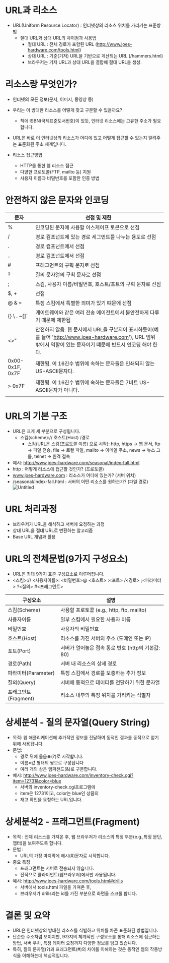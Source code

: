 # URL과 리소스

- URL(Uniform Resource Locator) : 인터넷상의 리소스 위치를 가리키는 표준방법
  - 절대 URL과 상대 URL의 차이점과 사용법
    - 절대 URL : 전체 경로가 포함된 URL (http://www.joes-hardware.com/tools.html)
    - 상대 URL : 기준(기저) URL을 기반으로 계산되는 URL (/hammers.html)
    - 브라우저는 기저 URL과 상대 URL을 결합해 절대 URL을 생성.

# 리소스랑 무엇인가?

- 인터넷의 모든 정보(문서, 이미지, 동영상 등)
- 우리는 이 방대한 리소스를 어떻게 찾고 구분할 수 있을까요?
  - 책에 ISBN(국제표준도서번호)이 있듯, 인터넷 리소스에는 고유한 주소가 필요합니다.
- URL은 바로 이 인터넷상의 리소스가 어디에 있고 어떻게 접근할 수 있는지 알려주는 표준화된 주소 체계입니다.

- 리소스 접근방법
  - HTTP를 통한 웹 리소스 접근
  - 다양한 프로토콜(FTP, mailto 등) 지원
  - 사용자 이름과 비밀번호를 포함한 인증 방법

# 안전하지 않은 문자와 인코딩

| 문자            | 선점 및 제한                                                                                                                                                         |
| --------------- | -------------------------------------------------------------------------------------------------------------------------------------------------------------------- |
| %               | 인코딩된 문자에 사용할 이스케이프 토큰으로 선점                                                                                                                      |
| /               | 경로 컴포넌트에 있는 경로 세그먼트를 나누는 용도로 선점                                                                                                              |
| .               | 경로 컴포넌트에서 선점                                                                                                                                               |
| ..              | 경로 컴포넌트에서 선점                                                                                                                                               |
| #               | 프래그먼트의 구획 문자로 선점                                                                                                                                        |
| ?               | 질의 문자열의 구획 문자로 선점                                                                                                                                       |
| ;               | 스킴, 사용자 이름/비밀번호, 호스트/포트의 구획 문자로 선점                                                                                                           |
| $, +            | 선점                                                                                                                                                                 |
| @ & =           | 특정 스킴에서 특별한 의미가 있기 떄문에 선점                                                                                                                         |
| {} \ . ~[]`     | 게이트웨이와 같은 여러 전송 에이전트에서 불안전하게 다루기 때문에 제한됨                                                                                             |
| <>"             | 안전하지 않음. 웹 문서에서 URL을 구분지어 표시하듯이(예를 들어 'http://www.joes-hardware.com'), URL 범위 밖에서 역할이 있는 문자이기 떄문에 반드시 인코딩 해야 한다. |
| 0x00-0x1F, 0x7F | 제한됨. 이 16진수 범위에 속하는 문자들은 인쇄되지 않는 US-ASCII문자다.                                                                                               |
| > 0x7F          | 제한됨. 이 16진수 범위에 속하는 문자들은 7비트 US-ASCII문자가 아니다.                                                                                                |
|                 |

# URL의 기본 구조

- URL은 크게 세 부분으로 구성됩니다.
  - 스킴(scheme):// 호스트(Host) /경로
    - 스킴(URL은 스킴(프로토콜 이름) 으로 시작): http, https → 웹 문서, ftp → 파일 전송, file → 로컬 파일, mailto → 이메일 주소, news → 뉴스 그룹, telnet → 원격 접속
- 예시: http://www.joes-hardware.com/seasonal/index-fall.html
- http : 어떻게 리소스에 접근할 것인가? (프로토콜)
- www.joes-hardware.com : 리소스가 어디에 있는가? (서버 위치)
- /seasonal/index-fall.html : 서버의 어떤 리소스를 원하는가? (파일 경로)
  ![Untitled](client.png)

# URL 처리과정

- 브라우저가 URL을 해석하고 서버에 요청하는 과정
- 상대 URL을 절대 URL로 변환하는 알고리즘
- Base URL 개념과 활용

# URL의 전체문법(9가지 구성요소)

- URL은 최대 9가지 표준 구성요소로 이루어집니다.
- <스킴>:// <사용자이름>: <비밀번호>@ <호스트> :<포트> /<경로> ;<파라미터> ?<질의> #<프래그먼트>

| 구성요소             | 설명                                               |
| -------------------- | -------------------------------------------------- |
| 스킴(Scheme)         | 사용할 프로토콜 (e.g., http, ftp, mailto)          |
| 사용자이름           | 일부 스킴에서 필요한 사용자 이름                   |
| 비밀번호             | 사용자의 비밀번호                                  |
| 호스트(Host)         | 리소스를 가진 서버의 주소 (도메인 또는 IP)         |
| 포트(Port)           | 서버가 열어놓은 접속 통로 번호 (http의 기본값: 80) |
| 경로(Path)           | 서버 내 리소스의 상세 경로                         |
| 파라미터(Parameter)  | 특정 스킴에서 경로를 보충하는 추가 정보            |
| 질의(Query)          | 서버에 동적으로 데이터를 전달하기 위한 문자열      |
| 프래그먼트(Fragment) | 리소스 내부의 특정 위치를 가리키는 식별자          |

# 상세분석 - 질의 문자열(Query String)

- 목적: 웹 애플리케이션에 추가적인 정보를 전달하여 동적인 결과를 동적으로 얻기 위해 사용됩니다.
- 문법:
  - 경로 뒤에 물음표(?)로 시작합니다.
  - 이름=값 형태의 쌍으로 구성됩니다
  - 여러 개의 상은 앰퍼샌드(&)로 구분합니다.
- 예시: http://www.joes-hardware.com/inventory-check.cgi?item=12731&color=blue
  - 서버의 inventory-check.cgi프로그램에
  - item은 12731이고, color는 blue인 상품의
  - 재고 확인을 요청하는 URL입니다.

# 상세분석2 - 프래그먼트(Fragment)

- 목적 : 전체 리소스를 가져온 후, 웹 브라우저가 리소스의 특정 부분(e.g.,특정 문단, 챕터)을 보여주도록 합니다.
- 문법 :
  - URL의 가장 마지막에 해시(#)문자로 시작합니다.
- 중요 특징
  - 프래그먼트는 서버로 전송되지 않습니다.
  - 전적으로 클라이언트(웹브라우저)에서만 사용됩니다.
- 예시: http://www.joes-hardware.com/tools.html#drills
  - 서버에서 tools.html 파일을 가져온 후,
  - 브라우저가 drills라는 id를 가진 부분으로 화면을 스크롤 합니다.

# 결론 및 요약

- URL은 인터넷상의 방대한 리소스를 식별하고 위치를 차즌 표준화된 방법입니다.
- 단순한 주소처럼 보이지만, 9가지의 체계적인 구성요소를 통해 리소스에 접근하는 방법, 서버 우치, 특정 데이터 요청까지 다양한 정보를 담고 있습니다.
- 특히, 질의 문자열(?)과 프래그먼트(#)의 차이를 이해하는 것은 동적인 웹의 작동방식을 이해하는데 핵심적입니다.
